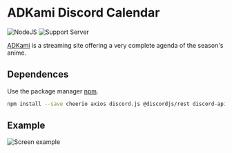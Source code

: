 # ADKami Discord Calendar

![NodeJS](https://img.shields.io/badge/node.js-6DA55F?style=for-the-badge&label=Made+with&logo=node.js&logoColor=white)            ![Support Server](https://img.shields.io/badge/discord.js-6DA55F?label=Made+With&logo=Discord&colorB=7289da&style=for-the-badge)

[ADKami](https://www.adkami.com) is a streaming site offering a very complete agenda of the season's anime.

## Dependences

Use the package manager [npm](https://www.npmjs.com).

```bash
npm install --save cheerio axios discord.js @discordjs/rest discord-api-types
```

## Example
![Screen example](https://sc.hololive.fr/wo7bIeKtG1.png)
